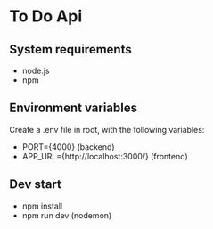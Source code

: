 # To Do Api

## System requirements

- node.js
- npm

## Environment variables

Create a .env file in root, with the following variables:

- PORT={4000} (backend)
- APP_URL={http://localhost:3000/} (frontend)

## Dev start

- npm install
- npm run dev (nodemon)